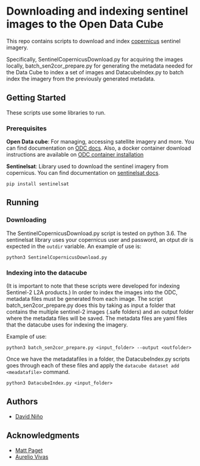 # Downloading and indexing sentinel images to the Open Data Cube

This repo contains scripts to download and index [copernicus](https://scihub.copernicus.eu/dhus/#/home) sentinel imagery.

Specifically, SentinelCopernicusDownload.py for acquiring the images locally, batch_sen2cor_prepare.py for generating the metadata needed for the Data Cube to index a set of images and DatacubeIndex.py to batch index the imagery from the previously generated metadata.

## Getting Started

These scripts use some libraries to run.

### Prerequisites

**Open Data cube**: For managing, accessing satellite imagery and more. You can find documentation on  [ODC docs](https://datacube-core.readthedocs.io/en/latest/user/intro.html). Also, a docker container download instructions are available on [ODC container installation](https://github.com/DonAurelio/open-datacube-workshop/tree/master/version_1.8.2)

**Sentinelsat**: Library used to download the sentinel imagery from copernicus. You can find documentation on [sentinelsat docs](https://sentinelsat.readthedocs.io/en/stable/index.html).

```
pip install sentinelsat
```

## Running 


### Downloading

The SentinelCopernicusDownload.py script is tested on python 3.6. The sentinelsat library uses your copernicus user and password, an otput dir is expected in the `outdir` variable. An example of use is:

```
python3 SentinelCopernicusDownload.py 
```

### Indexing into the datacube 

(It is important to note that these scripts were developed for indexing Sentinel-2 L2A products.)
In order to index the images into the ODC, metadata files must be generated from each image. The script batch_sen2cor_prepare.py does this by taking as input a folder that contains the multiple sentinel-2 images (.safe folders) and an output folder where the metadata files will be saved. The metadata files are yaml files that the datacube uses for indexing the imagery. 

Example of use: 

```
python3 batch_sen2cor_prepare.py <input_folder> --output <outfolder>
```

Once we have the metadatafiles in a folder, the DatacubeIndex.py scripts goes through each of these files and apply the `datacube dataset add <meadatafile>` command. 
```
python3 DatacubeIndex.py <input_folder> 
```


## Authors

* [David Niño](https://github.com/dfnino10)


## Acknowledgments
* [Matt Paget](https://github.com/mpaget)
* [Aurelio Vivas](https://github.com/DonAurelio)
